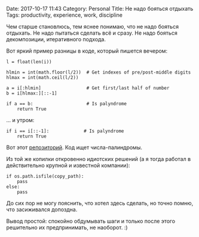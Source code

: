 Date: 2017-10-17 11:43
Category: Personal
Title: Не надо бояться отдыхать
Tags: productivity, experience, work, discipline

Чем старше становлюсь, тем яснее понимаю, что не надо бояться отдыхать. Не надо пытаться сделать всё и сразу. Не надо бояться декомпозиции, итеративного подхода.

Вот яркий пример разницы в коде, который пишется вечером:

```
l = float(len(i))

hlmin = int(math.floor(l/2))  # Get indexes of pre/post-middle digits
hlmax = int(math.ceil(l/2))

a = i[:hlmin]                 # Get first/last half of number
b = i[hlmax:][::-1]

if a == b:                    # Is palyndrome
    return True
```

... и утром:

```
if i == i[::-1]:             # Is palyndrome
    return True
```

Вот этот [репозиторий](https://github.com/agrrh/puzzles/). Код ищет числа-палиндромы.

Из той же копилки откровенно идиотских решений (а я тогда работал в действительно крупной и известной компании):

```
if os.path.isfile(copy_path):
    pass
else:
    pass
```

До сих пор не могу пояснить, что хотел здесь сделать, но точно помню, что засиживался допоздна.

Вывод простой: спокойно обдумывать шаги и только после этого решительно их предпринимать, не наоборот. :)
